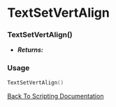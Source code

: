# TextSetVertAlign

### TextSetVertAlign()
- ***Returns:*** 

### Usage

```Lua
TextSetVertAlign()
```


[Back To Scripting Documentation](../README.md)
